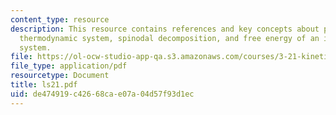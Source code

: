 ```yaml
---
content_type: resource
description: This resource contains references and key concepts about phase transformations,
  thermodynamic system, spinodal decomposition, and free energy of an inhomogeneous
  system.
file: https://ol-ocw-studio-app-qa.s3.amazonaws.com/courses/3-21-kinetic-processes-in-materials-spring-2006/de474919c42668cae07a04d57f93d1ec_ls21.pdf
file_type: application/pdf
resourcetype: Document
title: ls21.pdf
uid: de474919-c426-68ca-e07a-04d57f93d1ec
---
```

